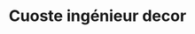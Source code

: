 ---
title: "Cuoste ingénieur decor"
url: /bofossou/cuoste-ingenieur-decor/
shop: Raumausstattung
---